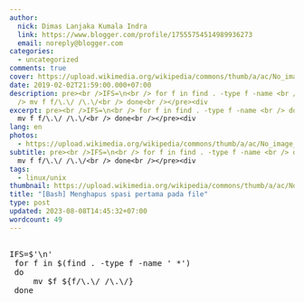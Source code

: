 ```yaml
---
author:
  nick: Dimas Lanjaka Kumala Indra
  link: https://www.blogger.com/profile/17555754514989936273
  email: noreply@blogger.com
categories:
  - uncategorized
comments: true
cover: https://upload.wikimedia.org/wikipedia/commons/thumb/a/ac/No_image_available.svg/2048px-No_image_available.svg.png
date: 2019-02-02T21:59:00.000+07:00
description: pre><br />IFS=\n<br /> for f in find . -type f -name <br /> do <br
  /> mv f f/\.\/ /\.\/<br /> done<br /></pre><div
excerpt: pre><br />IFS=\n<br /> for f in find . -type f -name <br /> do <br />
  mv f f/\.\/ /\.\/<br /> done<br /></pre><div
lang: en
photos:
  - https://upload.wikimedia.org/wikipedia/commons/thumb/a/ac/No_image_available.svg/2048px-No_image_available.svg.png
subtitle: pre><br />IFS=\n<br /> for f in find . -type f -name <br /> do <br />
  mv f f/\.\/ /\.\/<br /> done<br /></pre><div
tags:
  - linux/unix
thumbnail: https://upload.wikimedia.org/wikipedia/commons/thumb/a/ac/No_image_available.svg/2048px-No_image_available.svg.png
title: "[Bash] Menghapus spasi pertama pada file"
type: post
updated: 2023-08-08T14:45:32+07:00
wordcount: 49
---
```


<pre><br>IFS=$'\n'<br> for f in $(find . -type f -name ' *')<br> do <br>     mv $f ${f/\.\/ /\.\/}<br> done<br></pre>